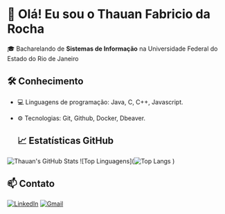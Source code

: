 # 👋 Olá! Eu sou o Thauan Fabricio da Rocha

🎓 Bacharelando de **Sistemas de Informação** na Universidade Federal do Estado do Rio de Janeiro

## 🛠️ Conhecimento
- 💻 Linguagens de programação: Java, C, C++, Javascript.
- ⚙️ Tecnologias: Git, Github, Docker, Dbeaver.

  ## 📈 Estatísticas GitHub
![Thauan's GitHub Stats](https://github-readme-stats.vercel.app/api?username=thauanhub&show_icons=true&theme=tokyonight)
![Top Linguagens](![Top Langs](https://github-readme-stats.vercel.app/api/top-langs/?username=thauanhub&layout=compact&cache_seconds=30)
)


## 📫 Contato

[![LinkedIn](https://img.shields.io/badge/LinkedIn-blue?logo=linkedin&style=for-the-badge)](https://www.linkedin.com/in/thauan-fabricio-da-rocha-25856121b/)
[![Gmail](https://img.shields.io/badge/Gmail-red?logo=gmail&logoColor=white&style=for-the-badge)](mailto:thauanrocha123@gmail.com)

<!--
**thauanhub/thauanhub** is a ✨ _special_ ✨ repository because its `README.md` (this file) appears on your GitHub profile.

Here are some ideas to get you started:

- 🔭 I’m currently working on ...
- 🌱 I’m currently learning ...
- 👯 I’m looking to collaborate on ...
- 🤔 I’m looking for help with ...
- 💬 Ask me about ...
- 📫 How to reach me: ...
- 😄 Pronouns: ...
- ⚡ Fun fact: ...
-->
